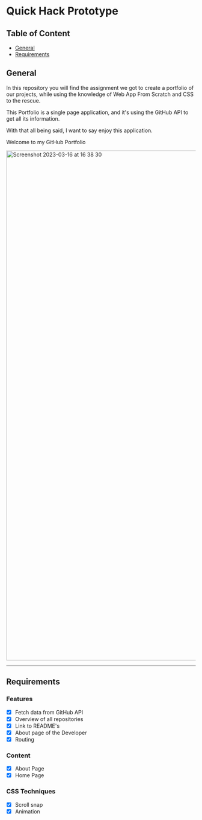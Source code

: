 # Quick Hack Prototype
## Table of Content
- [General]()
- [Requirements]()

## General
In this repository you will find the assignment we got to create a portfolio of our projects, while using the knowledge of Web App From Scratch and CSS to the rescue.

This Portfolio is a single page application, and it's using the GitHub API to get all its information.

With that all being said, I want to say enjoy this application.

Welcome to my GitHub Portfolio

<img width="1352" alt="Screenshot 2023-03-16 at 16 38 30" src="https://user-images.githubusercontent.com/59873140/225670337-949d8e97-4460-48cd-a121-a5ef08accd3d.png">

---

## Requirements

### Features
- [x] Fetch data from GitHub API
- [x] Overview of all repositories
- [x] Link to README's
- [x] About page of the Developer
- [x] Routing

### Content
- [x] About Page
- [x] Home Page

### CSS Techniques
- [x] Scroll snap
- [x] Animation
